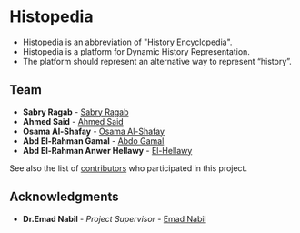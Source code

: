 # Histopedia

* Histopedia is an abbreviation of "History Encyclopedia".
* Histopedia is a platform for Dynamic History Representation.
* The platform should represent an alternative way to represent “history”.




## Team

* **Sabry Ragab** -  [Sabry Ragab](https://github.com/sabryRagab)
* **Ahmed Said** -  [Ahmed Said](https://github.com/3naba)
* **Osama Al-Shafay** -  [Osama Al-Shafay](https://github.com/osossh)
* **Abd El-Rahman Gamal** -  [Abdo Gamal](https://github.com/AbdoGamal31)
* **Abd El-Rahman Anwer Hellawy** -  [El-Hellawy](https://github.com/Elhellawy)


See also the list of [contributors](https://github.com/sabryRagab/Histopedia/graphs/contributors) who participated in this project.


## Acknowledgments

* **Dr.Emad Nabil** - *Project Supervisor* - [Emad Nabil](https://eg.linkedin.com/in/emad-nabil-43388736)




